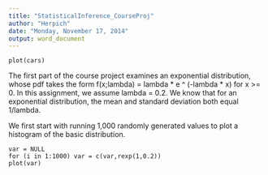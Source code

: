 ```yaml
---
title: "StatisticalInference_CourseProj"
author: "Herpich"
date: "Monday, November 17, 2014"
output: word_document
---
```


```{r}
plot(cars)
```

The first part of the course project examines an exponential distribution, whose pdf takes the form f(x;lambda) = lambda * e ^ (-lambda * x) for x >= 0.  In this assignment, we assume lambda = 0.2.  We know that for an exponential distribution, the mean and standard deviation both equal 1/lambda.

We first start with running 1,000 randomly generated values to plot a histogram of the basic distribution.


```{r}
var = NULL
for (i in 1:1000) var = c(var,rexp(1,0.2))
plot(var)
```

